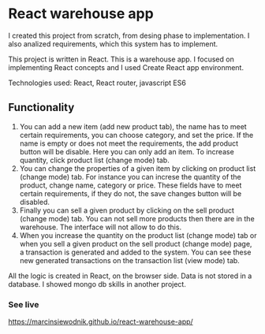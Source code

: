 # React warehouse app 

I created this project from scratch, from desing phase to implementation. I also analized requirements, which this system has to implement. 

This project is written in React. This is a warehouse app. I focused on implementing React concepts and I used Create React app environment.

Technologies used: React, React router, javascript ES6

## Functionality
1. You can add a new item (add new product tab), the name has to meet certain requirements, you can choose category, and set the price. If the name is empty or does not meet the requirements, the add product button will be disable. Here you can only add an item. To increase quantity, click product list (change mode) tab.
2. You can change the properties of a given item by clicking on product list (change mode) tab. For instance you can increse the quantity of the product, change name, category or price. These fields have to meet certain requirements, if they do not, the save changes button will be disabled.
3. Finally you can sell a given product by clicking on the sell product (change mode) tab. You can not sell more products then there are in the warehouse. The interface will not allow to do this.
4. When you increase the quantity on the product list (change mode) tab or when you sell a given product on the sell product (change mode) page, a transaction is generated and added to the system. You can see these new generated transactions on the transaction list (view mode) tab. 

All the logic is created in React, on the browser side. Data is not stored in a database. I showed mongo db skills in another project.

### See live
https://marcinsiewodnik.github.io/react-warehouse-app/
